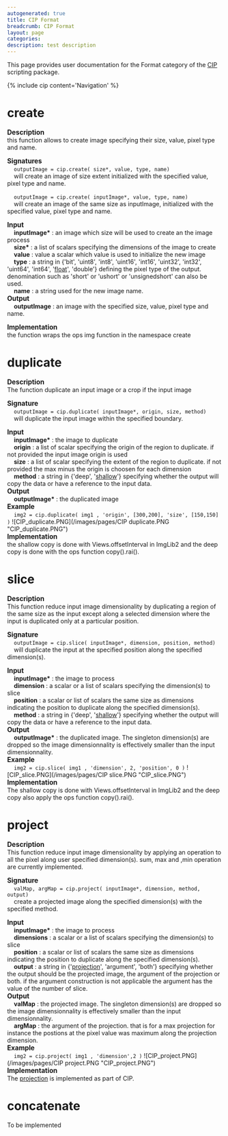 ```yaml
---
autogenerated: true
title: CIP Format
breadcrumb: CIP Format
layout: page
categories: 
description: test description
---
```


This page provides user documentation for the Format category of the [CIP](CIP ) scripting package.

{% include cip content='Navigation' %}

# **create**

<span style="font-size:110%">**Description**</span>  
this function allows to create image specifying their size, value, pixel type and name.

<span style="font-size:110%">**Signatures**</span>  
    `outputImage = cip.create( size*, value, type, name)`  
    will create an image of size extent initialized with the specified value, pixel type and name.

    `outputImage = cip.create( inputImage*, value, type, name)`  
    will create an image of the same size as inputImage, initialized with the specified value, pixel type and name.

<span style="font-size:110%">**Input**</span>  
    **inputImage\*** : an image which size will be used to create an the image process  
    **size\*** : a list of scalars specifying the dimensions of the image to create  
    **value** : value a scalar which value is used to initialize the new image  
    **type** : a string in {'bit', 'uint8', 'int8', 'uint16', 'int16', 'uint32', 'int32', 'uint64', 'int64', '<u>float</u>', 'double'} defining the pixel type of the output. denomination such as 'short' or 'ushort' or 'unsignedshort' can also be used.  
    **name** : a string used for the new image name.  
<span style="font-size:110%">**Output**</span>  
    **outputImage** : an image with the specified size, value, pixel type and name.

<span style="font-size:110%">**Implementation**</span>  
the function wraps the ops img function in the namespace create

# **duplicate**

<span style="font-size:110%">**Description**</span>  
The function duplicate an input image or a crop if the input image

<span style="font-size:110%">**Signature**</span>  
    `outputImage = cip.duplicate( inputImage*, origin, size, method)`  
    will duplicate the input image within the specified boundary.

<span style="font-size:110%">**Input**</span>  
    **inputImage\*** : the image to duplicate  
    **origin** : a list of scalar specifying the origin of the region to duplicate. if not provided the input image origin is used  
    **size** : a list of scalar specifying the extent of the region to duplicate. if not provided the max minus the origin is choosen for each dimension  
    **method** : a string in {'deep', '<u>shallow</u>'} specifying whether the output will copy the data or have a reference to the input data.  
<span style="font-size:110%">**Output**</span>  
    **outputImage\*** : the duplicated image  
<span style="font-size:110%">**Example**</span>  
    `img2 = cip.duplicate( img1 , 'origin', [300,200], 'size', [150,150] )` ![CIP\_duplicate.PNG](/images/pages/CIP duplicate.PNG "CIP_duplicate.PNG")  
<span style="font-size:110%">**Implementation**</span>  
the shallow copy is done with Views.offsetInterval in ImgLib2 and the deep copy is done with the ops function copy().rai().

# **slice**

<span style="font-size:110%">**Description**</span>  
This function reduce input image dimensionality by duplicating a region of the same size as the input except along a selected dimension where the input is duplicated only at a particular position.

<span style="font-size:110%">**Signature**</span>  
    `outputImage = cip.slice( inputImage*, dimension, position, method)`  
    will duplicate the input at the specified position along the specified dimension(s).

<span style="font-size:110%">**Input**</span>  
    **inputImage\*** : the image to process  
    **dimension** : a scalar or a list of scalars specifying the dimension(s) to slice  
    **position** : a scalar or list of scalars the same size as dimensions indicating the position to duplicate along the specified dimension(s).  
    **method** : a string in {'deep', '<u>shallow</u>'} specifying whether the output will copy the data or have a reference to the input data.  
<span style="font-size:110%">**Output**</span>  
    **outputImage\*** : the duplicated image. The singleton dimension(s) are dropped so the image dimensionnality is effectively smaller than the input dimensionnality.  
<span style="font-size:110%">**Example**</span>  
    `img2 = cip.slice( img1 , 'dimension', 2, 'position', 0 )` ![CIP\_slice.PNG](/images/pages/CIP slice.PNG "CIP_slice.PNG")  
<span style="font-size:110%">**Implementation**</span>  
The shallow copy is done with Views.offsetInterval in ImgLib2 and the deep copy also apply the ops function copy().rai().

# **project**

<span style="font-size:110%">**Description**</span>  
This function reduce input image dimensionality by applying an operation to all the pixel along user specified dimension(s). sum, max and ,min operation are currently implemented.

<span style="font-size:110%">**Signature**</span>  
    `valMap, argMap = cip.project( inputImage*, dimension, method, output)`  
    create a projected image along the specified dimension(s) with the specified method.

<span style="font-size:110%">**Input**</span>  
    **inputImage\*** : the image to process  
    **dimensions** : a scalar or a list of scalars specifying the dimension(s) to slice  
    **position** : a scalar or list of scalars the same size as dimensions indicating the position to duplicate along the specified dimension(s).  
    **output** : a string in {'<u>projection</u>', 'argument', 'both'} specifying whether the output should be the projected image, the argument of the projection or both. if the argument construction is not applicable the argument has the value of the number of slice.  
<span style="font-size:110%">**Output**</span>  
    **valMap** : the projected image. The singleton dimension(s) are dropped so the image dimensionnality is effectively smaller than the input dimensionnality.  
    **argMap** : the argument of the projection. that is for a max projection for instance the postions at the pixel value was maximum along the projection dimension.  
<span style="font-size:110%">**Example**</span>  
    `img2 = cip.project( img1 , 'dimension',2 )` ![CIP\_project.PNG](/images/pages/CIP project.PNG "CIP_project.PNG")  
<span style="font-size:110%">**Implementation**</span>  
The [projection](https://github.com/benoalo/CIP/blob/master/src/main/java/invizio/cip/misc/Project2CIP.java) is implemented as part of CIP.

# **concatenate**

To be implemented
